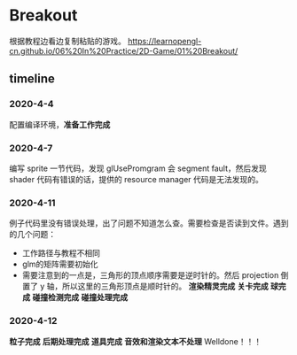 # Breakout
根据教程边看边复制粘贴的游戏。
https://learnopengl-cn.github.io/06%20In%20Practice/2D-Game/01%20Breakout/ 
## timeline
### 2020-4-4
配置编译环境，**准备工作完成**
### 2020-4-7
编写 sprite 一节代码，发现 glUsePromgram 会 segment fault，然后发现 shader 代码有错误的话，提供的 resource manager 代码是无法发现的。
### 2020-4-11
例子代码里没有错误处理，出了问题不知道怎么查。需要检查是否读到文件。遇到的几个问题：
* 工作路径与教程不相同
* glm的矩阵需要初始化
* 需要注意到的一点是，三角形的顶点顺序需要是逆时针的。然后 projection 倒置了 y 轴，所以这里的三角形顶点是顺时针的。
**渲染精灵完成**
**关卡完成**
**球完成**
**碰撞检测完成**
**碰撞处理完成**
### 2020-4-12
**粒子完成**
**后期处理完成**
**道具完成**
**音效和渲染文本不处理**
Welldone！！！



